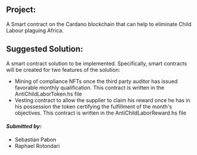 ## Project:
A Smart contract on the Cardano blockchain that can help to eliminate Child Labour plaguing Africa.

## Suggested Solution:
A smart contract solution to be implemented. Specifically, smart contracts will be created for two features of the solution:
- Mining of compliance NFTs once the third party auditor has issued favorable monthly qualification. 
This contract is written in the AntiChildLaborToken.hs file
- Vesting contract to allow the supplier to claim his reward once he has in his possession the token certifying the fulfillment of the month's objectives. 
This contract is written in the AntiChildLaborReward.hs file 

#### *Submitted by:*
- Sebastian Pabon
- Raphael Rotondari
